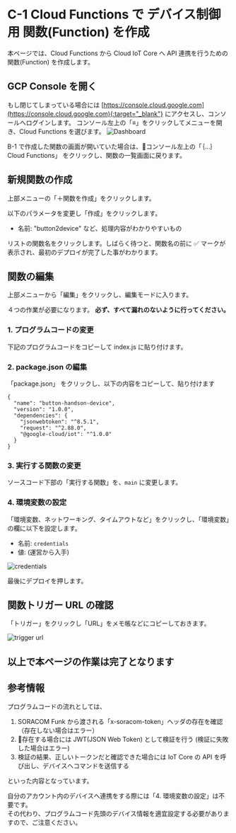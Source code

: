 # C-1 Cloud Functions で デバイス制御用 関数(Function) を作成
本ページでは、Cloud Functions から Cloud IoT Core へ API 連携を行うための 関数(Function) を作成します。

## GCP Console を開く
もし閉じてしまっている場合には [https://console.cloud.google.com](https://console.cloud.google.com){:target="_blank"} にアクセスし、コンソールへログインします。
コンソール左上の「≡」をクリックしてメニューを開き、Cloud Functions を選びます。
![Dashboard](images/gcp-01.png)

B-1 で作成した関数の画面が開いていた場合は、コンソール左上の「｛…｝Cloud Functions」 をクリックし、関数の一覧画面に戻ります。

## 新規関数の作成
上部メニューの「＋関数を作成」をクリックします。

以下のパラメータを変更し「作成」をクリックします。

- 名前: "button2device" など、処理内容がわかりやすいもの

リストの関数名をクリックします。しばらく待つと、関数名の前に ✅ マークが表示され、最初のデプロイが完了した事がわかります。

## 関数の編集
上部メニューから「編集」をクリックし、編集モードに入ります。

４つの作業が必要になります。 **必ず、すべて漏れのないように行ってください。**

### 1. プログラムコードの変更
下記のプログラムコードをコピーして index.js に貼り付けます。

<script src="https://gist.github.com/j3tm0t0/1501e4a451df25ad5b557b6423b8c9fc.js"></script>

### 2. package.json の編集
「package.json」 をクリックし、以下の内容をコピーして、貼り付けます

```
{
  "name": "button-handson-device",
  "version": "1.0.0",
  "dependencies": {
    "jsonwebtoken": "^8.5.1",
    "request": "^2.88.0",
    "@google-cloud/iot": "^1.0.0"
  }
}
```

### 3. 実行する関数の変更
ソースコード下部の「実行する関数」を、`main` に変更します。

### 4. 環境変数の設定
「環境変数、ネットワーキング、タイムアウトなど」をクリックし、「環境変数」の欄に以下を設定します。

- 名前: `credentials`
- 値: (運営から入手)

![credentials](images/gcp-02.png)

最後にデプロイを押します。

## 関数トリガー URL の確認
「トリガー」をクリックし「URL」をメモ帳などにコピーしておきます。

![trigger url](images/gcp-03.png)

## 以上で本ページの作業は完了となります

## 参考情報
プログラムコードの流れとしては、
1. SORACOM Funk から渡される「x-soracom-token」ヘッダの存在を確認（存在しない場合はエラー）
2. 存在する場合には JWT(JSON Web Token) として検証を行う (検証に失敗した場合はエラー)
3. 検証の結果、正しいトークンだと確認できた場合には IoT Core の API を呼び出し、デバイスへコマンドを送信する

といった内容となっています。

自分のアカウント内のデバイスへ連携をする際には「4. 環境変数の設定」は不要です。  
その代わり、プログラムコード先頭のデバイス情報を適宜設定する必要がありますので、ご注意ください。